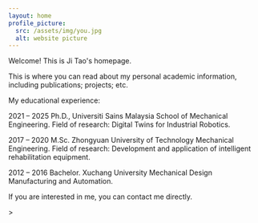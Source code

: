 ```yaml
---
layout: home
profile_picture:
  src: /assets/img/you.jpg
  alt: website picture
---
```


<p>
  Welcome! This is Ji Tao's homepage.
</p>

<p>
This is where you can read about my personal academic information, including publications; projects; etc.
</p>

<p>
My educational experience:
<p>
<p>
2021 – 2025 Ph.D., Universiti Sains Malaysia School of Mechanical Engineering.
Field of research: Digital Twins for Industrial Robotics.
<p>
<p>
2017 – 2020 M.Sc. Zhongyuan University of Technology Mechanical Engineering.
Field of research: Development and application of intelligent rehabilitation equipment.
<p>
<p>
2012 – 2016 Bachelor. Xuchang University Mechanical Design Manufacturing and Automation.
</p>

<p>
If you are interested in me, you can contact me directly.
</p>>
